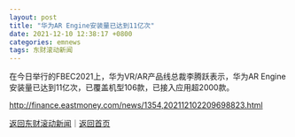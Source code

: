 ```yaml
---
layout: post
title: "华为AR Engine安装量已达到11亿次"
date: 2021-12-10 12:38:17 +0800
categories: emnews
tags: 东财滚动新闻
---
```


在今日举行的FBEC2021上，华为VR/AR产品线总裁李腾跃表示，华为AR Engine安装量已达到11亿次，已覆盖机型106款，已接入应用超2000款。

<http://finance.eastmoney.com/news/1354,202112102209698823.html>

[返回东财滚动新闻](//finews.withounder.com/emnews/)｜[返回首页](//finews.withounder.com/)